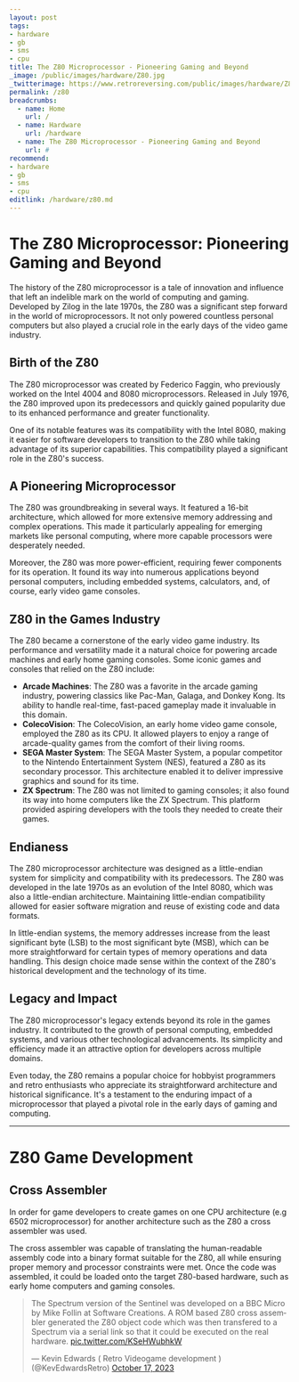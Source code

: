```yaml
---
layout: post
tags: 
- hardware
- gb
- sms
- cpu
title: The Z80 Microprocessor - Pioneering Gaming and Beyond
_image: /public/images/hardware/Z80.jpg
_twitterimage: https://www.retroreversing.com/public/images/hardware/Z80.jpg
permalink: /z80
breadcrumbs:
  - name: Home
    url: /
  - name: Hardware
    url: /hardware
  - name: The Z80 Microprocessor - Pioneering Gaming and Beyond
    url: #
recommend: 
- hardware
- gb
- sms
- cpu
editlink: /hardware/z80.md
---
```

# The Z80 Microprocessor: Pioneering Gaming and Beyond

The history of the Z80 microprocessor is a tale of innovation and influence that left an indelible mark on the world of computing and gaming. Developed by Zilog in the late 1970s, the Z80 was a significant step forward in the world of microprocessors. It not only powered countless personal computers but also played a crucial role in the early days of the video game industry.

## Birth of the Z80

The Z80 microprocessor was created by Federico Faggin, who previously worked on the Intel 4004 and 8080 microprocessors. Released in July 1976, the Z80 improved upon its predecessors and quickly gained popularity due to its enhanced performance and greater functionality.

One of its notable features was its compatibility with the Intel 8080, making it easier for software developers to transition to the Z80 while taking advantage of its superior capabilities. This compatibility played a significant role in the Z80's success.

## A Pioneering Microprocessor

The Z80 was groundbreaking in several ways. It featured a 16-bit architecture, which allowed for more extensive memory addressing and complex operations. This made it particularly appealing for emerging markets like personal computing, where more capable processors were desperately needed.

Moreover, the Z80 was more power-efficient, requiring fewer components for its operation. It found its way into numerous applications beyond personal computers, including embedded systems, calculators, and, of course, early video game consoles.

## Z80 in the Games Industry

The Z80 became a cornerstone of the early video game industry. Its performance and versatility made it a natural choice for powering arcade machines and early home gaming consoles. Some iconic games and consoles that relied on the Z80 include:

* **Arcade Machines**: The Z80 was a favorite in the arcade gaming industry, powering classics like Pac-Man, Galaga, and Donkey Kong. Its ability to handle real-time, fast-paced gameplay made it invaluable in this domain.
* **ColecoVision**: The ColecoVision, an early home video game console, employed the Z80 as its CPU. It allowed players to enjoy a range of arcade-quality games from the comfort of their living rooms.
* **SEGA Master System**: The SEGA Master System, a popular competitor to the Nintendo Entertainment System (NES), featured a Z80 as its secondary processor. This architecture enabled it to deliver impressive graphics and sound for its time.
* **ZX Spectrum**: The Z80 was not limited to gaming consoles; it also found its way into home computers like the ZX Spectrum. This platform provided aspiring developers with the tools they needed to create their games.

## Endianess
The Z80 microprocessor architecture was designed as a little-endian system for simplicity and compatibility with its predecessors. The Z80 was developed in the late 1970s as an evolution of the Intel 8080, which was also a little-endian architecture. Maintaining little-endian compatibility allowed for easier software migration and reuse of existing code and data formats.

In little-endian systems, the memory addresses increase from the least significant byte (LSB) to the most significant byte (MSB), which can be more straightforward for certain types of memory operations and data handling. This design choice made sense within the context of the Z80's historical development and the technology of its time.

## Legacy and Impact

The Z80 microprocessor's legacy extends beyond its role in the games industry. It contributed to the growth of personal computing, embedded systems, and various other technological advancements. Its simplicity and efficiency made it an attractive option for developers across multiple domains.

Even today, the Z80 remains a popular choice for hobbyist programmers and retro enthusiasts who appreciate its straightforward architecture and historical significance. It's a testament to the enduring impact of a microprocessor that played a pivotal role in the early days of gaming and computing.

---
# Z80 Game Development

## Cross Assembler
In order for game developers to create games on one CPU architecture (e.g 6502 microprocessor) for another architecture such as the Z80 a cross assembler was used.

The cross assembler was capable of translating the human-readable assembly code into a binary format suitable for the Z80, all while ensuring proper memory and processor constraints were met. Once the code was assembled, it could be loaded onto the target Z80-based hardware, such as early home computers and gaming consoles.

<blockquote class="twitter-tweet"><p lang="en" dir="ltr">The Spectrum version of the Sentinel was developed on a BBC Micro by Mike Follin at Software Creations. A ROM based Z80 cross assembler generated the Z80 object code which was then transfered to a Spectrum via a serial link so that it could be executed on the real hardware. <a href="https://t.co/KSeHWubhkW">pic.twitter.com/KSeHWubhkW</a></p>&mdash; Kevin Edwards ( Retro Videogame development ) (@KevEdwardsRetro) <a href="https://twitter.com/KevEdwardsRetro/status/1714246387745919371?ref_src=twsrc%5Etfw">October 17, 2023</a></blockquote> <script async src="https://platform.twitter.com/widgets.js" charset="utf-8"></script>